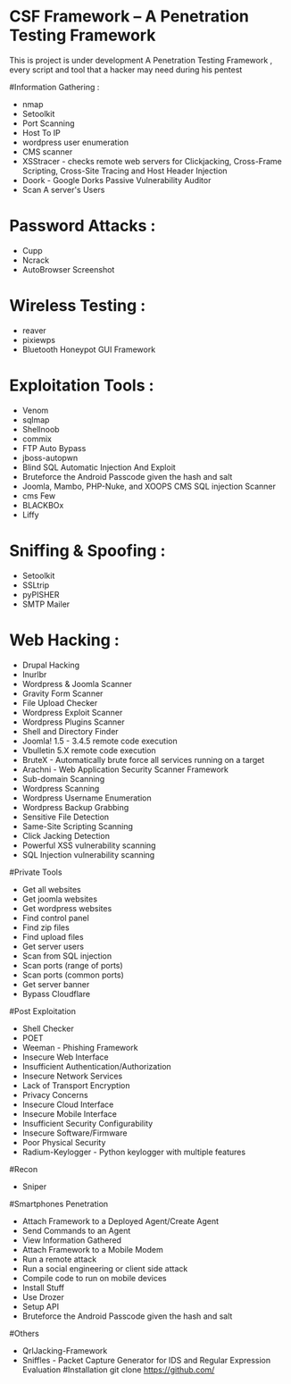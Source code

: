 # CSF Framework – A Penetration Testing Framework
This is project is under development
A Penetration Testing Framework , every script and tool that a hacker may need during his pentest 

#Information Gathering : 
+ nmap 
+ Setoolkit
+ Port Scanning
+ Host To IP
+ wordpress user enumeration
+ CMS scanner
+ XSStracer - checks remote web servers for Clickjacking, Cross-Frame Scripting, Cross-Site Tracing and Host Header Injection
+ Doork - Google Dorks Passive Vulnerability Auditor 
+ Scan A server's Users

# Password Attacks : 
+ Cupp 
+ Ncrack
+ AutoBrowser Screenshot

# Wireless Testing : 
+ reaver 
+ pixiewps
+ Bluetooth Honeypot GUI Framework

# Exploitation Tools : 
+ Venom
+ sqlmap
+ Shellnoob
+ commix
+ FTP Auto Bypass
+ jboss-autopwn
+ Blind SQL Automatic Injection And Exploit
+ Bruteforce the Android Passcode given the hash and salt
+ Joomla, Mambo, PHP-Nuke, and XOOPS CMS SQL injection Scanner
+ cms Few 
+ BLACKBOx 
+ Liffy
# Sniffing & Spoofing : 
+ Setoolkit 
+ SSLtrip
+ pyPISHER
+ SMTP Mailer

# Web Hacking : 
+ Drupal Hacking 
+ Inurlbr
+ Wordpress & Joomla Scanner
+ Gravity Form Scanner
+ File Upload Checker
+ Wordpress Exploit Scanner
+ Wordpress Plugins Scanner
+ Shell and Directory Finder
+ Joomla! 1.5 - 3.4.5 remote code execution
+ Vbulletin 5.X remote code execution
+ BruteX - Automatically brute force all services running on a target
+ Arachni - Web Application Security Scanner Framework
+ Sub-domain Scanning
+ Wordpress Scanning
+ Wordpress Username Enumeration
+ Wordpress Backup Grabbing
+ Sensitive File Detection
+ Same-Site Scripting Scanning
+ Click Jacking Detection
+ Powerful XSS vulnerability scanning
+ SQL Injection vulnerability scanning

#Private Tools
+ Get all websites
+ Get joomla websites
+ Get wordpress websites
+ Find control panel
+ Find zip files
+ Find upload files
+ Get server users
+ Scan from SQL injection
+ Scan ports (range of ports)
+ Scan ports (common ports)
+ Get server banner
+ Bypass Cloudflare

#Post Exploitation
+ Shell Checker
+ POET
+ Weeman - Phishing Framework
+ Insecure Web Interface
+ Insufficient Authentication/Authorization
+ Insecure Network Services
+ Lack of Transport Encryption
+ Privacy Concerns
+ Insecure Cloud Interface
+ Insecure Mobile Interface
+ Insufficient Security Configurability
+ Insecure Software/Firmware
+ Poor Physical Security
+ Radium-Keylogger - Python keylogger with multiple features

#Recon
+ Sniper

#Smartphones Penetration
+ Attach Framework to a Deployed Agent/Create Agent
+ Send Commands to an Agent
+ View Information Gathered
+ Attach Framework to a Mobile Modem
+ Run a remote attack
+ Run a social engineering or client side attack
+ Compile code to run on mobile devices
+ Install Stuff
+ Use Drozer
+ Setup API
+ Bruteforce the Android Passcode given the hash and salt

#Others 
+ QrlJacking-Framework
+ Sniffles - Packet Capture Generator for IDS and Regular Expression Evaluation
#Installation
git clone https://github.com/
